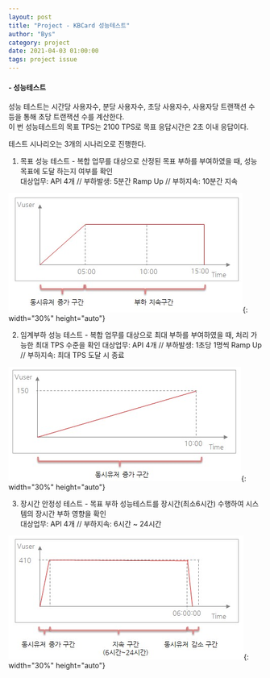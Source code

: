 ```yaml
---
layout: post
title: "Project - KBCard 성능테스트"
author: "Bys"
category: project
date: 2021-04-03 01:00:00
tags: project issue
---
```


#### **- 성능테스트**  

성능 테스트는 시간당 사용자수, 분당 사용자수, 초당 사용자수, 사용자당 트랜잭션 수 등을 통해 초당 트랜잭션 수를  계산한다.  
이 번 성능테스트의 목표 TPS는 2100 TPS로 목표 응답시간은 2초 이내 응답이다.  

테스트 시나리오는 3개의 시나리오로 진행한다.  
1. 목표 성능 테스트 - 복합 업무를 대상으로 산정된 목표 부하를 부여하였을 때, 성능 목표에 도달 하는지 여부를 확인  
대상업무: API 4개  //  부하발생: 5분간 Ramp Up  //  부하지속: 10분간 지속

![k01](/assets/it/project/kbcard/mydata/k01.png){: width="30%" height="auto"}  

2. 임계부하 성능 테스트 - 복합 업무를 대상으로 최대 부하를 부여하였을 때, 처리 가능한 최대 TPS 수준을 확인
대상업무: API 4개  //  부하발생: 1초당 1명씩 Ramp Up  //  부하지속: 최대 TPS 도달 시 종료  

![k02](/assets/it/project/kbcard/mydata/k02.png){: width="30%" height="auto"}  

3. 장시간 안정성 테스트 - 목표 부하 성능테스트를 장시간(최소6시간) 수행하여 시스템의 장시간 부하 영향을 확인  
대상업무: API 4개  //  부하지속: 6시간 ~ 24시간  

![k03](/assets/it/project/kbcard/mydata/k03.png){: width="30%" height="auto"}  

<br><br>
